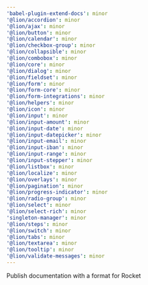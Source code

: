 ```yaml
---
'babel-plugin-extend-docs': minor
'@lion/accordion': minor
'@lion/ajax': minor
'@lion/button': minor
'@lion/calendar': minor
'@lion/checkbox-group': minor
'@lion/collapsible': minor
'@lion/combobox': minor
'@lion/core': minor
'@lion/dialog': minor
'@lion/fieldset': minor
'@lion/form': minor
'@lion/form-core': minor
'@lion/form-integrations': minor
'@lion/helpers': minor
'@lion/icon': minor
'@lion/input': minor
'@lion/input-amount': minor
'@lion/input-date': minor
'@lion/input-datepicker': minor
'@lion/input-email': minor
'@lion/input-iban': minor
'@lion/input-range': minor
'@lion/input-stepper': minor
'@lion/listbox': minor
'@lion/localize': minor
'@lion/overlays': minor
'@lion/pagination': minor
'@lion/progress-indicator': minor
'@lion/radio-group': minor
'@lion/select': minor
'@lion/select-rich': minor
'singleton-manager': minor
'@lion/steps': minor
'@lion/switch': minor
'@lion/tabs': minor
'@lion/textarea': minor
'@lion/tooltip': minor
'@lion/validate-messages': minor
---
```


Publish documentation with a format for Rocket
